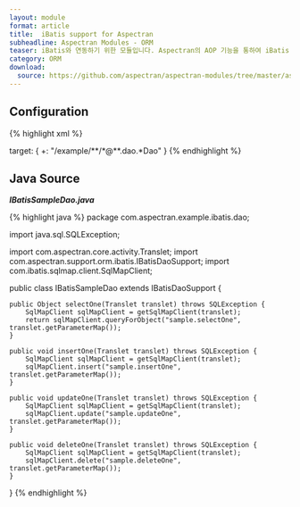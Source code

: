 ```yaml
---
layout: module
format: article
title:  iBatis support for Aspectran
subheadline: Aspectran Modules - ORM
teaser: iBatis와 연동하기 위한 모듈입니다. Aspectran의 AOP 기능을 통하여 iBatis 트랜잭션(transaction)을 완벽히 처리할 수 있습니다.
category: ORM
download:
  source: https://github.com/aspectran/aspectran-modules/tree/master/aspectran-orm/src/main/java/com/aspectran/support/orm/ibatis
---
```


## Configuration

{% highlight xml %}
<bean id="sqlMapClientFactory" class="com.aspectran.support.orm.ibatis.SqlMapClientFactoryBean">
    <property>
        <item name="configLocation" value="/WEB-INF/sqlmap/sql-map-config.xml"/>
    </property>
</bean>

<bean id="sqlMapClientTxAdvice" class="com.aspectran.support.orm.ibatis.SqlMapClientTransactionAdvice" scope="prototype">
    <constructor>
        <argument>
            <item><reference bean="sqlMapClientFactory"/></item>
        </argument>
    </constructor>
</bean>

<bean id="*" class="com.aspectran.example.ibatis.dao.*Dao" mask="com.aspectran.**.*" scope="singleton">
    <property>
        <item name="revelentAspectId" value="sqlmapTxAspect"/>
    </property>
</bean>

<aspect id="sqlmapTxAspect">
    <joinpoint scope="translet">
        <pointcut>
            target: {
                +: "/example/**/*@**.dao.*Dao"
            }
        </pointcut>
    </joinpoint>
    <advice bean="sqlMapClientTxAdvice">
        <before>
            <action method="start"/>
        </before>
        <after>
            <action method="commit"/>
        </after>
        <finally>
            <action method="end"/>
        </finally>
    </advice>
</aspect>
{% endhighlight %}

## Java Source

***IBatisSampleDao.java***

{% highlight java %}
package com.aspectran.example.ibatis.dao;

import java.sql.SQLException;

import com.aspectran.core.activity.Translet;
import com.aspectran.support.orm.ibatis.IBatisDaoSupport;
import com.ibatis.sqlmap.client.SqlMapClient;

public class IBatisSampleDao extends IBatisDaoSupport {

    public Object selectOne(Translet translet) throws SQLException {
        SqlMapClient sqlMapClient = getSqlMapClient(translet);
        return sqlMapClient.queryForObject("sample.selectOne", translet.getParameterMap());
    }

    public void insertOne(Translet translet) throws SQLException {
        SqlMapClient sqlMapClient = getSqlMapClient(translet);
        sqlMapClient.insert("sample.insertOne", translet.getParameterMap());
    }

    public void updateOne(Translet translet) throws SQLException {
        SqlMapClient sqlMapClient = getSqlMapClient(translet);
        sqlMapClient.update("sample.updateOne", translet.getParameterMap());
    }

    public void deleteOne(Translet translet) throws SQLException {
        SqlMapClient sqlMapClient = getSqlMapClient(translet);
        sqlMapClient.delete("sample.deleteOne", translet.getParameterMap());
    }

}
{% endhighlight %}
